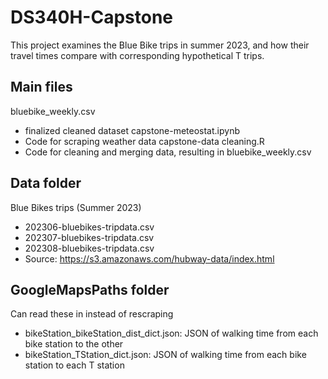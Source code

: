 # DS340H-Capstone

This project examines the Blue Bike trips in summer 2023, and how their travel times compare with corresponding hypothetical T trips.

Main files 
-
bluebike_weekly.csv
- finalized cleaned dataset
capstone-meteostat.ipynb
- Code for scraping weather data 
capstone-data cleaning.R
- Code for cleaning and merging data, resulting in bluebike_weekly.csv

Data folder
-
Blue Bikes trips (Summer 2023)
- 202306-bluebikes-tripdata.csv
- 202307-bluebikes-tripdata.csv
- 202308-bluebikes-tripdata.csv
- Source: https://s3.amazonaws.com/hubway-data/index.html




GoogleMapsPaths folder
-
Can read these in instead of rescraping

- bikeStation_bikeStation_dist_dict.json: JSON of walking time from each bike station to the other
- bikeStation_TStation_dict.json: JSON of walking time from each bike station to each T station
